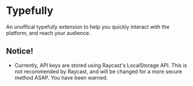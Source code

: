 # Typefully

An unoffical typefully extension to help you quickly interact with the platform, and reach your audience.

## Notice!

- Currently, API keys are stored using Raycast's LocalStorage API. This is not recommended by Raycast, and will be changed for a more secure method ASAP. You have been warned.
